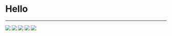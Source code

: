 # Hello

<hr>

![](https://img.shields.io/badge/HTML-red?style=flat-square&logo=Java&logoColor=white)
![](https://img.shields.io/badge/CSS-yellow?style=flat-square&logo=Java&logoColor=white)
![](https://img.shields.io/badge/Java-blue?style=flat-square&logo=Java&logoColor=white)
![](https://img.shields.io/badge/JavaScript-green?style=flat-square&logo=Java&logoColor=white)
![](https://img.shields.io/badge/Spring-purple?style=flat-square&logo=Java&logoColor=white)
